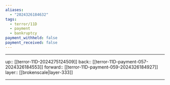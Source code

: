 ```yaml
---
aliases:
  - "2024326184632"
tags:
  - terror/11D
  - payment
  - bankruptcy
payment_withheld: false
payment_received: false
---
```




***

up:: [[terror-11D-2024275124509]]
back:: [[terror-11D-payment-057-2024326184553]]
forward:: [[terror-11D-payment-059-2024326184927]]
layer:: [[brokenscale|layer-333]]

***
